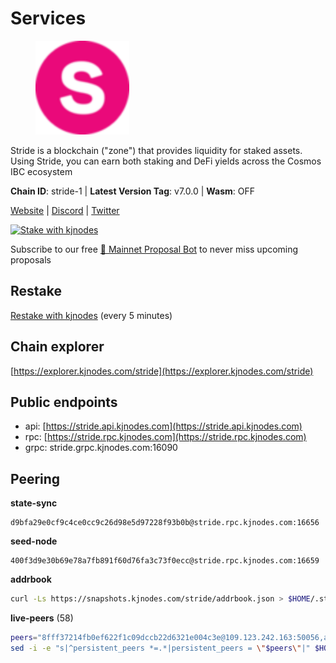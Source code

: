 # Services

<figure><img src="https://raw.githubusercontent.com/kj89/cosmos-images/main/logos/stride.png" width="150" alt=""><figcaption></figcaption></figure>

Stride is a blockchain ("zone") that provides liquidity for staked assets.  Using Stride, you can earn both staking and DeFi yields across the Cosmos IBC ecosystem

**Chain ID**: stride-1 | **Latest Version Tag**: v7.0.0 | **Wasm**: OFF

[Website](https://stride.zone) | [Discord](https://discord.gg/mzQZ8dAE7u) | [Twitter](https://twitter.com/stride_zone)

[![Stake with kjnodes](https://i.ibb.co/cr44Q8j/button-stake-with-kjnodes.png)](https://restake.app/stride/stridevaloper1j8gkhtllnp252l6g6zwzea30e7pvzqttr9768n)

Subscribe to our free [🤖 Mainnet Proposal Bot](https://t.me/kjnodes_proposal_bot) to never miss upcoming proposals

## Restake

[Restake with kjnodes](https://restake.app/stride/stridevaloper1j8gkhtllnp252l6g6zwzea30e7pvzqttr9768n) (every 5 minutes)
## Chain explorer
[https://explorer.kjnodes.com/stride](https://explorer.kjnodes.com/stride)

## Public endpoints

* api: [https://stride.api.kjnodes.com](https://stride.api.kjnodes.com)
* rpc: [https://stride.rpc.kjnodes.com](https://stride.rpc.kjnodes.com)
* grpc: stride.grpc.kjnodes.com:16090

## Peering

**state-sync**

```text
d9bfa29e0cf9c4ce0cc9c26d98e5d97228f93b0b@stride.rpc.kjnodes.com:16656
```

**seed-node**

```text
400f3d9e30b69e78a7fb891f60d76fa3c73f0ecc@stride.rpc.kjnodes.com:16659
```

**addrbook**
```bash
curl -Ls https://snapshots.kjnodes.com/stride/addrbook.json > $HOME/.stride/config/addrbook.json
```

**live-peers** (58)
```bash
peers="8fff37214fb0ef622f1c09dccb22d6321e004c3e@109.123.242.163:50056,a7d96dc929824613315dcc1c90fee119f28cc51f@164.152.160.155:26656,fb24bc1de8c563e822897fba89bf150c602f3123@198.244.178.213:26656,471518432477e31ea348af246c0b54095d41352c@78.47.210.211:26656,df43d9a9490495aa528431077b526eabeec46b52@95.217.197.100:26653,ea6a7b2f366bc343f0670f1673fd86001dd08eb0@65.108.122.246:26636,9ee75491e354965d8bfd8434aa093f8613bc1dce@65.108.238.103:12256,ade7d4d0009c7725ee991b8c40a7f646f76bf1e3@149.102.140.108:26656,e726816f42831689eab9378d5d577f1d06d25716@176.9.188.21:26656,3505b1ece40f94cab8f80cfe31f5106c028ccd05@185.193.17.40:12256,a757fc9ea95a7f643d392ec9fdaa31cbf06e76d9@195.3.221.21:12256,1483ddbd1ba369c01d5496877314ed1b09bd9cc3@65.21.189.221:12256,87a7a8cc67967d0ede5d68a1477c44a40a8705f7@108.165.178.242:26653,3a75e5c30eb6b7f56fe3dbcc968abc44db569389@65.108.202.143:26656,d77e7918b9f9e21ee60a8e03075ca3e5f7353912@162.55.4.253:26656,5093547fdf0430143ac66b4ee55d80e6542a6c10@217.174.247.163:26656,6831d67983cf5ebcb44da01737ccd6ccbd15c08e@193.70.47.90:12256,51bc6a9a3afa6db0836cef42d9e98ed66a1ce389@34.173.31.167:26656,1ec2a654e00e22279ee50f13f074f2bce7218681@15.235.114.194:10156,20f56a68a04eedc764b7e1b87b7032a50b9d4fe9@51.81.155.97:10456,bf9168fbcc7250c7c5b9d8080cd4eeee6e399913@95.214.53.214:26886,e1b058e5cfa2b836ddaa496b10911da62dcf182e@138.201.8.248:26656,44e797771bff124693e63a8ec331d42873cf2ae2@95.217.202.49:35656,3fef899adcdeded56f6c69fe55c5da1624303367@163.172.101.208:4656,05eec003db41d7ff47a317ef59f83e31bdca23c3@78.107.234.44:26656,89757803f40da51678451735445ad40d5b15e059@169.155.168.67:26656,04b797b5a56fb939a97a3c7d9c3230d09b85e8d7@93.189.30.118:26656,a3f95b0b15c31a68a7535f6068c4e14b95e90dcf@65.109.92.240:21016,615ebc348998f7f050763dd0a9201e8f61e8fc07@35.210.78.199:26656,cc35475fe1f7c345af0ea8a692f3b4b41c8f12a2@116.202.36.240:10156,463b1dc6903455575079572fb23407be586f2a4b@185.16.39.37:26656,a69704ad35dea3df36a169a823203bb1fec26f83@65.109.82.106:16656,f8e2f80a8c58e6f53cc4940f5f1eac55c9067480@35.213.184.121:26656,748d1362c37b6267393b9fbf5fbe1191e75e2539@65.109.52.178:26656,5383a21cf2d5e513aea2c3e430133f31aa2e5d00@138.201.32.103:26656,df3f533e6b9776c11f08da804edcb810cbdd2080@65.108.234.23:12256,57bbce96dd84c0809f2ff1c9add9c972773544e4@50.19.73.241:26656,022fd83f945fe03f9155fced534c90b5ce8db979@65.109.23.238:36656,d2247f7b919f0781c90ee61958d7044665a22d38@169.155.44.213:26656,d041196a1a36091605448fc65181408ccc1d5da1@65.109.122.105:61156,df1d522512419a563615ed3708abf928f0fc5080@137.184.134.126:26656,a7b4cf6f65138ba61518c2c45402da32dc8e28b7@88.99.164.158:21016,018d66466cfd907d5cc166ba3d5df8958c96e80a@149.56.36.205:26656,c9027c0429bca7dc7a441d7764d404d50694c225@66.206.17.178:26665,d056dcd5ac8dddb23e2962a5ade6ee51f9bfd785@162.19.89.8:10456,8ade90b45b991088c92e8583e8bc93589d6cd81e@84.244.95.247:26656,a83cd29f4f9a4711346184966f9fb6c80bb658d2@65.108.103.184:21656,d36ac7580cc8907a00b0add8c3b047caea6df4ed@107.155.67.202:26636,cd680cc992983e5c8244b5529034a2e362e7a6d3@93.159.134.157:26656,950da031d9536b9fbd0e9f0c70d65740d11d0111@192.118.76.199:26626,d9bfa29e0cf9c4ce0cc9c26d98e5d97228f93b0b@65.109.88.38:16656,21d4ec75a9c0735dfcbb4f3415b58c836dc2fe01@84.203.117.234:26656,5bd8eb22efb618eb78d0f394dc7b56ad936a1560@86.48.0.190:11656,0198f6d3ebe7bed4d176558a2ce8d341531f3e7b@74.80.183.130:26653,d95477fd745d8a5e4b3d9052149d28a5dc447a88@35.206.158.54:26656,18704d8ffb35d412adb3fb8eea62c894cf175e75@86.48.26.130:26656,ebc272824924ea1a27ea3183dd0b9ba713494f83@185.16.39.158:26886,233e06cfa51d53e186afe032e848f5c9f5cd4a01@83.171.248.3:26656"
sed -i -e "s|^persistent_peers *=.*|persistent_peers = \"$peers\"|" $HOME/.stride/config/config.toml
```
